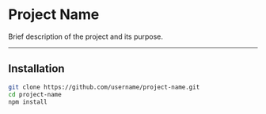 # Project Name

Brief description of the project and its purpose.

---

## Installation

```bash
git clone https://github.com/username/project-name.git
cd project-name
npm install
